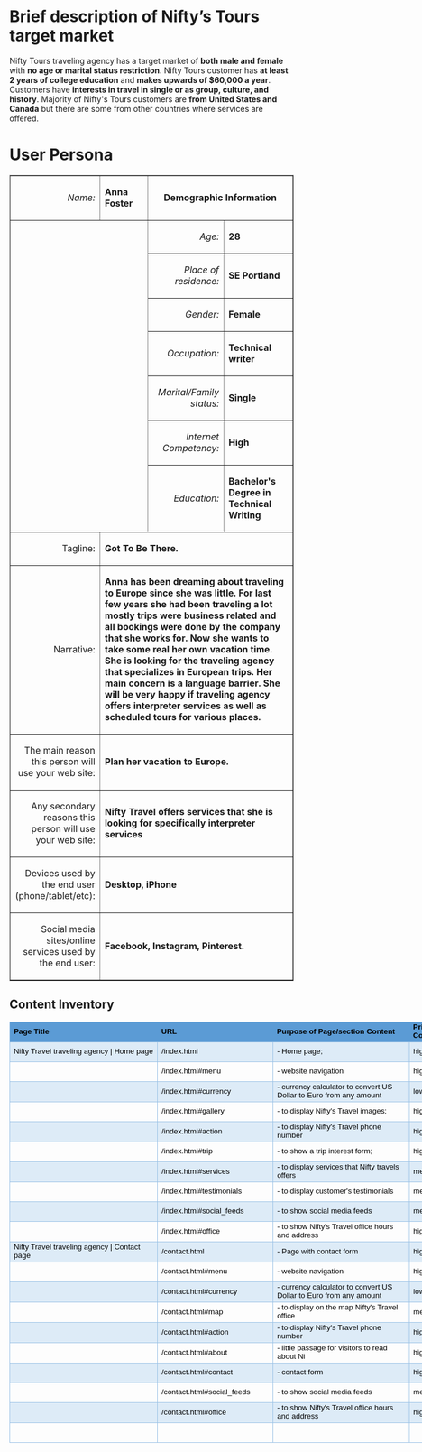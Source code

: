 <h1>Brief description of Nifty’s Tours target market</h1>
<p>Nifty Tours traveling agency has a target market of <strong>both male and female </strong> with <strong>no age or marital status restriction</strong>. Nifty Tours customer has <strong>at least 2 years of college education</strong> and <strong>makes upwards of $60,000 a year</strong>. Customers have <strong>interests in travel in single or as group, culture, and history</strong>. Majority of Nifty's Tours customers are <strong>from United States and Canada</strong> but there are some from other countries where services are offered.</p>

<h1>User Persona</h1>
<table border="1" cellspacing="0" cellpadding="0" width="651" class="rich-diff-level-zero"> <tbody class="rich-diff-level-one">
<tr> <td width="138"> <p align="right"><i>Name:</i></p> </td> <td width="150"> <p><b>Anna Foster</b></p> </td> <td width="" colspan="2"> <p align="center"><b>Demographic Information</b></p> </td> </tr> <tr> <td width="288" colspan="2" rowspan="7"> <p align="center"><b>&nbsp;</b></p> </td> <td width="162"> <p align="right"><i>Age:</i></p> </td> <td width=""> <p><b>28</b></p> </td> </tr> <tr> <td width="162"> <p align="right"><i>Place of residence:</i></p> </td> <td width=""> <p><b>SE Portland</b></p> </td> </tr> <tr> <td width="162"> <p align="right"><i>Gender:</i></p> </td> <td width=""> <p><b>Female</b></p> </td> </tr> <tr> <td width="162"> <p align="right"><i>Occupation:</i></p> </td> <td width=""> <p><b>Technical writer</b></p> </td> </tr> <tr> <td width="162"> <p align="right"><i>Marital/Family status:</i></p> </td> <td width=""> <p><b>Single </b></p> </td> </tr> <tr> <td width="162"> <p align="right"><i>Internet Competency:</i></p> </td> <td width=""> <p><b>High </b></p> </td> </tr> <tr> <td width="162"> <p align="right"><i>Education:</i></p> </td> <td width="202"> <p><b>Bachelor's Degree in Technical Writing</b></p> </td> </tr> <tr> <td width="138"> <p align="right">Tagline: </p> </td> <td width="" colspan="3"> <p><b>Got To Be There.</b></p> </td> </tr> <tr> <td width="138"> <p align="right">Narrative:</p> </td> <td width="" colspan="3"> <p><b>Anna has been dreaming about traveling to Europe since she was little. For last few years she had been traveling a lot mostly trips were business related and all bookings were done by the company that she works for. Now she wants to take some real her own vacation time. She is looking for the traveling agency that specializes in European trips. Her main concern is a language barrier. She will be very happy if traveling agency offers interpreter services as well as scheduled tours for various places.</b></p> </td> </tr> <tr> <td width="138"> <p align="right">The main reason this person will use your web site:</p> </td> <td width="" colspan="3"> <p><b>Plan her vacation to Europe.</b></p> </td> </tr> <tr> <td width="138"> <p align="right">Any secondary reasons this person will use your web site:</p> </td> <td width="" colspan="3"> <p><b>Nifty Travel offers services that she is looking for specifically interpreter services</b></p> </td> </tr> <tr> <td width="138"> <p align="right">Devices used by the end user (phone/tablet/etc):</p> </td> <td width="" colspan="3"> <p><b>Desktop, iPhone</b></p> </td> </tr> <tr> <td width="138"> <p align="right">Social media sites/online services used by the end user:</p> </td> <td width="" colspan="3"> <p><b>Facebook, Instagram, Pinterest.</b></p> </td> </tr> </tbody>
</table>
<h2>Content Inventory</h2>
<table border="0" cellpadding="0" cellspacing="0" width="988" style="border-collapse:
 collapse;table-layout:fixed;width:741pt">
 <colgroup><col class="xl67" width="275" style="mso-width-source:userset;mso-width-alt:10057;
 width:206pt">
 <col class="xl67" width="196" style="mso-width-source:userset;mso-width-alt:7168;
 width:147pt">
 <col class="xl68" width="246" style="mso-width-source:userset;mso-width-alt:8996;
 width:185pt">
 <col class="xl67" width="96" style="mso-width-source:userset;mso-width-alt:3510;
 width:72pt">
 <col class="xl67" width="175" style="mso-width-source:userset;mso-width-alt:6400;
 width:131pt">
 </colgroup><tbody><tr height="35" style="mso-height-source:userset;height:26.25pt">
  <td height="35" class="xl65" width="275" style="height:26.25pt;width:206pt;
  font-size:10.0pt;color:windowtext;font-weight:700;text-decoration:none;
  text-underline-style:none;text-line-through:none;font-family:Arial;
  border-top:.5pt solid #9BC2E6;border-right:none;border-bottom:.5pt solid #9BC2E6;
  border-left:.5pt solid #9BC2E6;background:#5B9BD5;mso-pattern:#5B9BD5 none">Page
  Title</td>
  <td class="xl65" width="196" style="width:147pt;font-size:10.0pt;color:windowtext;
  font-weight:700;text-decoration:none;text-underline-style:none;text-line-through:
  none;font-family:Arial;border-top:.5pt solid #9BC2E6;border-right:none;
  border-bottom:.5pt solid #9BC2E6;border-left:none;background:#5B9BD5;
  mso-pattern:#5B9BD5 none">URL</td>
  <td class="xl66" width="246" style="width:185pt;font-size:10.0pt;color:windowtext;
  font-weight:700;text-decoration:none;text-underline-style:none;text-line-through:
  none;font-family:Arial;border-top:.5pt solid #9BC2E6;border-right:none;
  border-bottom:.5pt solid #9BC2E6;border-left:none;background:#5B9BD5;
  mso-pattern:#5B9BD5 none">Purpose of Page/section Content</td>
  <td class="xl65" width="96" style="width:72pt;font-size:10.0pt;color:windowtext;
  font-weight:700;text-decoration:none;text-underline-style:none;text-line-through:
  none;font-family:Arial;border-top:.5pt solid #9BC2E6;border-right:none;
  border-bottom:.5pt solid #9BC2E6;border-left:none;background:#5B9BD5;
  mso-pattern:#5B9BD5 none">Priority of Cont<span style="display:none">ent</span></td>
  <td class="xl65" width="175" style="width:131pt;font-size:10.0pt;color:windowtext;
  font-weight:700;text-decoration:none;text-underline-style:none;text-line-through:
  none;font-family:Arial;border-top:.5pt solid #9BC2E6;border-right:.5pt solid #9BC2E6;
  border-bottom:.5pt solid #9BC2E6;border-left:none;background:#5B9BD5;
  mso-pattern:#5B9BD5 none">View</td>
 </tr>
 <tr height="35" style="mso-height-source:userset;height:26.25pt">
  <td height="35" class="xl67" style="height:26.25pt;font-size:10.0pt;color:black;
  font-weight:400;text-decoration:none;text-underline-style:none;text-line-through:
  none;font-family:Arial;border-top:.5pt solid #9BC2E6;border-right:none;
  border-bottom:.5pt solid #9BC2E6;border-left:.5pt solid #9BC2E6;background:
  #DDEBF7;mso-pattern:#DDEBF7 none">Nifty Travel traveling agency | Home page</td>
  <td class="xl69" style="font-size:10.0pt;color:black;font-weight:400;
  text-decoration:none;text-underline-style:none;text-line-through:none;
  font-family:Arial;border-top:.5pt solid #9BC2E6;border-right:.5pt solid #9BC2E6;
  border-bottom:.5pt solid #9BC2E6;border-left:.5pt solid #9BC2E6;background:
  #DDEBF7;mso-pattern:#DDEBF7 none">/index.html</td>
  <td class="xl70" width="246" style="border-left:none;width:185pt;font-size:10.0pt;
  color:black;font-weight:400;text-decoration:none;text-underline-style:none;
  text-line-through:none;font-family:Arial;border-top:.5pt solid #9BC2E6;
  border-right:.5pt solid #9BC2E6;border-bottom:.5pt solid #9BC2E6;border-left:
  .5pt solid #9BC2E6;background:#DDEBF7;mso-pattern:#DDEBF7 none">- Home page;</td>
  <td class="xl73" style="border-left:none;font-size:10.0pt;color:black;
  font-weight:400;text-decoration:none;text-underline-style:none;text-line-through:
  none;font-family:Arial;border-top:.5pt solid #9BC2E6;border-right:.5pt solid #9BC2E6;
  border-bottom:.5pt solid #9BC2E6;border-left:.5pt solid #9BC2E6;background:
  #DDEBF7;mso-pattern:#DDEBF7 none">high</td>
  <td class="xl71" style="border-left:none;font-size:10.0pt;color:black;
  font-weight:400;text-decoration:none;text-underline-style:none;text-line-through:
  none;font-family:Arial;border-top:.5pt solid #9BC2E6;border-right:.5pt solid #9BC2E6;
  border-bottom:.5pt solid #9BC2E6;border-left:.5pt solid #9BC2E6;background:
  #DDEBF7;mso-pattern:#DDEBF7 none">Desktop, Tablet, Mobile</td>
 </tr>
 <tr height="35" style="mso-height-source:userset;height:26.25pt">
  <td height="35" class="xl67" style="height:26.25pt;font-size:10.0pt;color:black;
  font-weight:400;text-decoration:none;text-underline-style:none;text-line-through:
  none;font-family:Arial;border-top:.5pt solid #9BC2E6;border-right:none;
  border-bottom:.5pt solid #9BC2E6;border-left:.5pt solid #9BC2E6"></td>
  <td class="xl69" style="font-size:10.0pt;color:black;font-weight:400;
  text-decoration:none;text-underline-style:none;text-line-through:none;
  font-family:Arial;border-top:.5pt solid #9BC2E6;border-right:.5pt solid #9BC2E6;
  border-bottom:.5pt solid #9BC2E6;border-left:.5pt solid #9BC2E6">/index.html#menu</td>
  <td class="xl70" width="246" style="border-left:none;width:185pt;font-size:10.0pt;
  color:black;font-weight:400;text-decoration:none;text-underline-style:none;
  text-line-through:none;font-family:Arial;border-top:.5pt solid #9BC2E6;
  border-right:.5pt solid #9BC2E6;border-bottom:.5pt solid #9BC2E6;border-left:
  .5pt solid #9BC2E6">- website navigation</td>
  <td class="xl73" style="border-left:none;font-size:10.0pt;color:black;
  font-weight:400;text-decoration:none;text-underline-style:none;text-line-through:
  none;font-family:Arial;border-top:.5pt solid #9BC2E6;border-right:.5pt solid #9BC2E6;
  border-bottom:.5pt solid #9BC2E6;border-left:.5pt solid #9BC2E6">high</td>
  <td class="xl71" style="border-left:none;font-size:10.0pt;color:black;
  font-weight:400;text-decoration:none;text-underline-style:none;text-line-through:
  none;font-family:Arial;border-top:.5pt solid #9BC2E6;border-right:.5pt solid #9BC2E6;
  border-bottom:.5pt solid #9BC2E6;border-left:.5pt solid #9BC2E6">Desktop,
  Tablet, Mobile</td>
 </tr>
 <tr height="35" style="mso-height-source:userset;height:26.25pt">
  <td height="35" class="xl67" style="height:26.25pt;font-size:10.0pt;color:black;
  font-weight:400;text-decoration:none;text-underline-style:none;text-line-through:
  none;font-family:Arial;border-top:.5pt solid #9BC2E6;border-right:none;
  border-bottom:.5pt solid #9BC2E6;border-left:.5pt solid #9BC2E6;background:
  #DDEBF7;mso-pattern:#DDEBF7 none"></td>
  <td class="xl69" style="font-size:10.0pt;color:black;font-weight:400;
  text-decoration:none;text-underline-style:none;text-line-through:none;
  font-family:Arial;border-top:.5pt solid #9BC2E6;border-right:.5pt solid #9BC2E6;
  border-bottom:.5pt solid #9BC2E6;border-left:.5pt solid #9BC2E6;background:
  #DDEBF7;mso-pattern:#DDEBF7 none">/index.html#currency</td>
  <td class="xl70" width="246" style="border-left:none;width:185pt;font-size:10.0pt;
  color:black;font-weight:400;text-decoration:none;text-underline-style:none;
  text-line-through:none;font-family:Arial;border-top:.5pt solid #9BC2E6;
  border-right:.5pt solid #9BC2E6;border-bottom:.5pt solid #9BC2E6;border-left:
  .5pt solid #9BC2E6;background:#DDEBF7;mso-pattern:#DDEBF7 none">- currency
  calculator to convert US Dollar to Euro from any amount</td>
  <td class="xl73" style="border-left:none;font-size:10.0pt;color:black;
  font-weight:400;text-decoration:none;text-underline-style:none;text-line-through:
  none;font-family:Arial;border-top:.5pt solid #9BC2E6;border-right:.5pt solid #9BC2E6;
  border-bottom:.5pt solid #9BC2E6;border-left:.5pt solid #9BC2E6;background:
  #DDEBF7;mso-pattern:#DDEBF7 none">low</td>
  <td class="xl71" style="border-left:none;font-size:10.0pt;color:black;
  font-weight:400;text-decoration:none;text-underline-style:none;text-line-through:
  none;font-family:Arial;border-top:.5pt solid #9BC2E6;border-right:.5pt solid #9BC2E6;
  border-bottom:.5pt solid #9BC2E6;border-left:.5pt solid #9BC2E6;background:
  #DDEBF7;mso-pattern:#DDEBF7 none">Desktop, Tablet</td>
 </tr>
 <tr height="35" style="mso-height-source:userset;height:26.25pt">
  <td height="35" class="xl67" style="height:26.25pt;font-size:10.0pt;color:black;
  font-weight:400;text-decoration:none;text-underline-style:none;text-line-through:
  none;font-family:Arial;border-top:.5pt solid #9BC2E6;border-right:none;
  border-bottom:.5pt solid #9BC2E6;border-left:.5pt solid #9BC2E6"></td>
  <td class="xl69" style="font-size:10.0pt;color:black;font-weight:400;
  text-decoration:none;text-underline-style:none;text-line-through:none;
  font-family:Arial;border-top:.5pt solid #9BC2E6;border-right:.5pt solid #9BC2E6;
  border-bottom:.5pt solid #9BC2E6;border-left:.5pt solid #9BC2E6">/index.html#gallery</td>
  <td class="xl70" width="246" style="border-left:none;width:185pt;font-size:10.0pt;
  color:black;font-weight:400;text-decoration:none;text-underline-style:none;
  text-line-through:none;font-family:Arial;border-top:.5pt solid #9BC2E6;
  border-right:.5pt solid #9BC2E6;border-bottom:.5pt solid #9BC2E6;border-left:
  .5pt solid #9BC2E6">- to display Nifty's Travel images;</td>
  <td class="xl73" style="border-left:none;font-size:10.0pt;color:black;
  font-weight:400;text-decoration:none;text-underline-style:none;text-line-through:
  none;font-family:Arial;border-top:.5pt solid #9BC2E6;border-right:.5pt solid #9BC2E6;
  border-bottom:.5pt solid #9BC2E6;border-left:.5pt solid #9BC2E6">high</td>
  <td class="xl71" style="border-left:none;font-size:10.0pt;color:black;
  font-weight:400;text-decoration:none;text-underline-style:none;text-line-through:
  none;font-family:Arial;border-top:.5pt solid #9BC2E6;border-right:.5pt solid #9BC2E6;
  border-bottom:.5pt solid #9BC2E6;border-left:.5pt solid #9BC2E6">Desktop,
  Tablet, Mobile</td>
 </tr>
 <tr height="35" style="mso-height-source:userset;height:26.25pt">
  <td height="35" class="xl67" style="height:26.25pt;font-size:10.0pt;color:black;
  font-weight:400;text-decoration:none;text-underline-style:none;text-line-through:
  none;font-family:Arial;border-top:.5pt solid #9BC2E6;border-right:none;
  border-bottom:.5pt solid #9BC2E6;border-left:.5pt solid #9BC2E6;background:
  #DDEBF7;mso-pattern:#DDEBF7 none"></td>
  <td class="xl69" style="font-size:10.0pt;color:black;font-weight:400;
  text-decoration:none;text-underline-style:none;text-line-through:none;
  font-family:Arial;border-top:.5pt solid #9BC2E6;border-right:.5pt solid #9BC2E6;
  border-bottom:.5pt solid #9BC2E6;border-left:.5pt solid #9BC2E6;background:
  #DDEBF7;mso-pattern:#DDEBF7 none">/index.html#action</td>
  <td class="xl70" width="246" style="border-left:none;width:185pt;font-size:10.0pt;
  color:black;font-weight:400;text-decoration:none;text-underline-style:none;
  text-line-through:none;font-family:Arial;border-top:.5pt solid #9BC2E6;
  border-right:.5pt solid #9BC2E6;border-bottom:.5pt solid #9BC2E6;border-left:
  .5pt solid #9BC2E6;background:#DDEBF7;mso-pattern:#DDEBF7 none">- to display
  Nifty's Travel phone number</td>
  <td class="xl73" style="border-left:none;font-size:10.0pt;color:black;
  font-weight:400;text-decoration:none;text-underline-style:none;text-line-through:
  none;font-family:Arial;border-top:.5pt solid #9BC2E6;border-right:.5pt solid #9BC2E6;
  border-bottom:.5pt solid #9BC2E6;border-left:.5pt solid #9BC2E6;background:
  #DDEBF7;mso-pattern:#DDEBF7 none">high</td>
  <td class="xl71" style="border-left:none;font-size:10.0pt;color:black;
  font-weight:400;text-decoration:none;text-underline-style:none;text-line-through:
  none;font-family:Arial;border-top:.5pt solid #9BC2E6;border-right:.5pt solid #9BC2E6;
  border-bottom:.5pt solid #9BC2E6;border-left:.5pt solid #9BC2E6;background:
  #DDEBF7;mso-pattern:#DDEBF7 none">Desktop, Tablet, Mobile</td>
 </tr>
 <tr height="35" style="mso-height-source:userset;height:26.25pt">
  <td height="35" class="xl67" style="height:26.25pt;font-size:10.0pt;color:black;
  font-weight:400;text-decoration:none;text-underline-style:none;text-line-through:
  none;font-family:Arial;border-top:.5pt solid #9BC2E6;border-right:none;
  border-bottom:.5pt solid #9BC2E6;border-left:.5pt solid #9BC2E6"></td>
  <td class="xl69" style="font-size:10.0pt;color:black;font-weight:400;
  text-decoration:none;text-underline-style:none;text-line-through:none;
  font-family:Arial;border-top:.5pt solid #9BC2E6;border-right:.5pt solid #9BC2E6;
  border-bottom:.5pt solid #9BC2E6;border-left:.5pt solid #9BC2E6">/index.html#trip</td>
  <td class="xl70" width="246" style="border-left:none;width:185pt;font-size:10.0pt;
  color:black;font-weight:400;text-decoration:none;text-underline-style:none;
  text-line-through:none;font-family:Arial;border-top:.5pt solid #9BC2E6;
  border-right:.5pt solid #9BC2E6;border-bottom:.5pt solid #9BC2E6;border-left:
  .5pt solid #9BC2E6">- to show a trip interest form;</td>
  <td class="xl73" style="border-left:none;font-size:10.0pt;color:black;
  font-weight:400;text-decoration:none;text-underline-style:none;text-line-through:
  none;font-family:Arial;border-top:.5pt solid #9BC2E6;border-right:.5pt solid #9BC2E6;
  border-bottom:.5pt solid #9BC2E6;border-left:.5pt solid #9BC2E6">high</td>
  <td class="xl71" style="border-left:none;font-size:10.0pt;color:black;
  font-weight:400;text-decoration:none;text-underline-style:none;text-line-through:
  none;font-family:Arial;border-top:.5pt solid #9BC2E6;border-right:.5pt solid #9BC2E6;
  border-bottom:.5pt solid #9BC2E6;border-left:.5pt solid #9BC2E6">Desktop,
  Tablet, Mobile</td>
 </tr>
 <tr height="35" style="mso-height-source:userset;height:26.25pt">
  <td height="35" class="xl67" style="height:26.25pt;font-size:10.0pt;color:black;
  font-weight:400;text-decoration:none;text-underline-style:none;text-line-through:
  none;font-family:Arial;border-top:.5pt solid #9BC2E6;border-right:none;
  border-bottom:.5pt solid #9BC2E6;border-left:.5pt solid #9BC2E6;background:
  #DDEBF7;mso-pattern:#DDEBF7 none"></td>
  <td class="xl69" style="font-size:10.0pt;color:black;font-weight:400;
  text-decoration:none;text-underline-style:none;text-line-through:none;
  font-family:Arial;border-top:.5pt solid #9BC2E6;border-right:.5pt solid #9BC2E6;
  border-bottom:.5pt solid #9BC2E6;border-left:.5pt solid #9BC2E6;background:
  #DDEBF7;mso-pattern:#DDEBF7 none">/index.html#services</td>
  <td class="xl70" width="246" style="border-left:none;width:185pt;font-size:10.0pt;
  color:black;font-weight:400;text-decoration:none;text-underline-style:none;
  text-line-through:none;font-family:Arial;border-top:.5pt solid #9BC2E6;
  border-right:.5pt solid #9BC2E6;border-bottom:.5pt solid #9BC2E6;border-left:
  .5pt solid #9BC2E6;background:#DDEBF7;mso-pattern:#DDEBF7 none">- to display
  services that Nifty travels offers</td>
  <td class="xl73" style="border-left:none;font-size:10.0pt;color:black;
  font-weight:400;text-decoration:none;text-underline-style:none;text-line-through:
  none;font-family:Arial;border-top:.5pt solid #9BC2E6;border-right:.5pt solid #9BC2E6;
  border-bottom:.5pt solid #9BC2E6;border-left:.5pt solid #9BC2E6;background:
  #DDEBF7;mso-pattern:#DDEBF7 none">medium</td>
  <td class="xl71" style="border-left:none;font-size:10.0pt;color:black;
  font-weight:400;text-decoration:none;text-underline-style:none;text-line-through:
  none;font-family:Arial;border-top:.5pt solid #9BC2E6;border-right:.5pt solid #9BC2E6;
  border-bottom:.5pt solid #9BC2E6;border-left:.5pt solid #9BC2E6;background:
  #DDEBF7;mso-pattern:#DDEBF7 none">Desktop, Tablet, Mobile</td>
 </tr>
 <tr height="35" style="mso-height-source:userset;height:26.25pt">
  <td height="35" class="xl67" style="height:26.25pt;font-size:10.0pt;color:black;
  font-weight:400;text-decoration:none;text-underline-style:none;text-line-through:
  none;font-family:Arial;border-top:.5pt solid #9BC2E6;border-right:none;
  border-bottom:.5pt solid #9BC2E6;border-left:.5pt solid #9BC2E6"></td>
  <td class="xl69" style="font-size:10.0pt;color:black;font-weight:400;
  text-decoration:none;text-underline-style:none;text-line-through:none;
  font-family:Arial;border-top:.5pt solid #9BC2E6;border-right:.5pt solid #9BC2E6;
  border-bottom:.5pt solid #9BC2E6;border-left:.5pt solid #9BC2E6">/index.html#testimonials</td>
  <td class="xl70" width="246" style="border-left:none;width:185pt;font-size:10.0pt;
  color:black;font-weight:400;text-decoration:none;text-underline-style:none;
  text-line-through:none;font-family:Arial;border-top:.5pt solid #9BC2E6;
  border-right:.5pt solid #9BC2E6;border-bottom:.5pt solid #9BC2E6;border-left:
  .5pt solid #9BC2E6">- to display customer's testimonials</td>
  <td class="xl73" style="border-left:none;font-size:10.0pt;color:black;
  font-weight:400;text-decoration:none;text-underline-style:none;text-line-through:
  none;font-family:Arial;border-top:.5pt solid #9BC2E6;border-right:.5pt solid #9BC2E6;
  border-bottom:.5pt solid #9BC2E6;border-left:.5pt solid #9BC2E6">medium</td>
  <td class="xl71" style="border-left:none;font-size:10.0pt;color:black;
  font-weight:400;text-decoration:none;text-underline-style:none;text-line-through:
  none;font-family:Arial;border-top:.5pt solid #9BC2E6;border-right:.5pt solid #9BC2E6;
  border-bottom:.5pt solid #9BC2E6;border-left:.5pt solid #9BC2E6">Desktop,
  Tablet, Mobile</td>
 </tr>
 <tr height="35" style="mso-height-source:userset;height:26.25pt">
  <td height="35" class="xl67" style="height:26.25pt;font-size:10.0pt;color:black;
  font-weight:400;text-decoration:none;text-underline-style:none;text-line-through:
  none;font-family:Arial;border-top:.5pt solid #9BC2E6;border-right:none;
  border-bottom:.5pt solid #9BC2E6;border-left:.5pt solid #9BC2E6;background:
  #DDEBF7;mso-pattern:#DDEBF7 none"></td>
  <td class="xl69" style="font-size:10.0pt;color:black;font-weight:400;
  text-decoration:none;text-underline-style:none;text-line-through:none;
  font-family:Arial;border-top:.5pt solid #9BC2E6;border-right:.5pt solid #9BC2E6;
  border-bottom:.5pt solid #9BC2E6;border-left:.5pt solid #9BC2E6;background:
  #DDEBF7;mso-pattern:#DDEBF7 none">/index.html#social_feeds</td>
  <td class="xl70" width="246" style="border-left:none;width:185pt;font-size:10.0pt;
  color:black;font-weight:400;text-decoration:none;text-underline-style:none;
  text-line-through:none;font-family:Arial;border-top:.5pt solid #9BC2E6;
  border-right:.5pt solid #9BC2E6;border-bottom:.5pt solid #9BC2E6;border-left:
  .5pt solid #9BC2E6;background:#DDEBF7;mso-pattern:#DDEBF7 none">- to show
  social media feeds</td>
  <td class="xl73" style="border-left:none;font-size:10.0pt;color:black;
  font-weight:400;text-decoration:none;text-underline-style:none;text-line-through:
  none;font-family:Arial;border-top:.5pt solid #9BC2E6;border-right:.5pt solid #9BC2E6;
  border-bottom:.5pt solid #9BC2E6;border-left:.5pt solid #9BC2E6;background:
  #DDEBF7;mso-pattern:#DDEBF7 none">medium</td>
  <td class="xl71" style="border-left:none;font-size:10.0pt;color:black;
  font-weight:400;text-decoration:none;text-underline-style:none;text-line-through:
  none;font-family:Arial;border-top:.5pt solid #9BC2E6;border-right:.5pt solid #9BC2E6;
  border-bottom:.5pt solid #9BC2E6;border-left:.5pt solid #9BC2E6;background:
  #DDEBF7;mso-pattern:#DDEBF7 none">Desktop, Tablet, Mobile</td>
 </tr>
 <tr height="35" style="mso-height-source:userset;height:26.25pt">
  <td height="35" class="xl67" style="height:26.25pt;font-size:10.0pt;color:black;
  font-weight:400;text-decoration:none;text-underline-style:none;text-line-through:
  none;font-family:Arial;border-top:.5pt solid #9BC2E6;border-right:none;
  border-bottom:.5pt solid #9BC2E6;border-left:.5pt solid #9BC2E6"></td>
  <td class="xl69" style="font-size:10.0pt;color:black;font-weight:400;
  text-decoration:none;text-underline-style:none;text-line-through:none;
  font-family:Arial;border-top:.5pt solid #9BC2E6;border-right:.5pt solid #9BC2E6;
  border-bottom:.5pt solid #9BC2E6;border-left:.5pt solid #9BC2E6">/index.html#office</td>
  <td class="xl70" width="246" style="border-left:none;width:185pt;font-size:10.0pt;
  color:black;font-weight:400;text-decoration:none;text-underline-style:none;
  text-line-through:none;font-family:Arial;border-top:.5pt solid #9BC2E6;
  border-right:.5pt solid #9BC2E6;border-bottom:.5pt solid #9BC2E6;border-left:
  .5pt solid #9BC2E6">- to show Nifty's Travel office hours and address</td>
  <td class="xl73" style="border-left:none;font-size:10.0pt;color:black;
  font-weight:400;text-decoration:none;text-underline-style:none;text-line-through:
  none;font-family:Arial;border-top:.5pt solid #9BC2E6;border-right:.5pt solid #9BC2E6;
  border-bottom:.5pt solid #9BC2E6;border-left:.5pt solid #9BC2E6">high</td>
  <td class="xl71" style="border-left:none;font-size:10.0pt;color:black;
  font-weight:400;text-decoration:none;text-underline-style:none;text-line-through:
  none;font-family:Arial;border-top:.5pt solid #9BC2E6;border-right:.5pt solid #9BC2E6;
  border-bottom:.5pt solid #9BC2E6;border-left:.5pt solid #9BC2E6">Desktop,
  Tablet, Mobile</td>
 </tr>
 <tr height="35" style="mso-height-source:userset;height:26.25pt">
  <td height="35" class="xl67" style="height:26.25pt;font-size:10.0pt;color:black;
  font-weight:400;text-decoration:none;text-underline-style:none;text-line-through:
  none;font-family:Arial;border-top:.5pt solid #9BC2E6;border-right:none;
  border-bottom:.5pt solid #9BC2E6;border-left:.5pt solid #9BC2E6;background:
  #DDEBF7;mso-pattern:#DDEBF7 none">Nifty Travel traveling agency | Contact
  page</td>
  <td class="xl69" style="font-size:10.0pt;color:black;font-weight:400;
  text-decoration:none;text-underline-style:none;text-line-through:none;
  font-family:Arial;border-top:.5pt solid #9BC2E6;border-right:.5pt solid #9BC2E6;
  border-bottom:.5pt solid #9BC2E6;border-left:.5pt solid #9BC2E6;background:
  #DDEBF7;mso-pattern:#DDEBF7 none">/contact.html</td>
  <td class="xl72" style="border-left:none;font-size:10.0pt;color:black;
  font-weight:400;text-decoration:none;text-underline-style:none;text-line-through:
  none;font-family:Arial;border-top:.5pt solid #9BC2E6;border-right:.5pt solid #9BC2E6;
  border-bottom:.5pt solid #9BC2E6;border-left:.5pt solid #9BC2E6;background:
  #DDEBF7;mso-pattern:#DDEBF7 none">- Page with contact form</td>
  <td class="xl73" style="border-left:none;font-size:10.0pt;color:black;
  font-weight:400;text-decoration:none;text-underline-style:none;text-line-through:
  none;font-family:Arial;border-top:.5pt solid #9BC2E6;border-right:.5pt solid #9BC2E6;
  border-bottom:.5pt solid #9BC2E6;border-left:.5pt solid #9BC2E6;background:
  #DDEBF7;mso-pattern:#DDEBF7 none">high</td>
  <td class="xl71" style="border-left:none;font-size:10.0pt;color:black;
  font-weight:400;text-decoration:none;text-underline-style:none;text-line-through:
  none;font-family:Arial;border-top:.5pt solid #9BC2E6;border-right:.5pt solid #9BC2E6;
  border-bottom:.5pt solid #9BC2E6;border-left:.5pt solid #9BC2E6;background:
  #DDEBF7;mso-pattern:#DDEBF7 none">Desktop, Tablet, Mobile</td>
 </tr>
 <tr height="35" style="mso-height-source:userset;height:26.25pt">
  <td height="35" class="xl67" style="height:26.25pt;font-size:10.0pt;color:black;
  font-weight:400;text-decoration:none;text-underline-style:none;text-line-through:
  none;font-family:Arial;border-top:.5pt solid #9BC2E6;border-right:none;
  border-bottom:.5pt solid #9BC2E6;border-left:.5pt solid #9BC2E6"></td>
  <td class="xl69" style="font-size:10.0pt;color:black;font-weight:400;
  text-decoration:none;text-underline-style:none;text-line-through:none;
  font-family:Arial;border-top:.5pt solid #9BC2E6;border-right:.5pt solid #9BC2E6;
  border-bottom:.5pt solid #9BC2E6;border-left:.5pt solid #9BC2E6">/contact.html#menu</td>
  <td class="xl70" width="246" style="border-left:none;width:185pt;font-size:10.0pt;
  color:black;font-weight:400;text-decoration:none;text-underline-style:none;
  text-line-through:none;font-family:Arial;border-top:.5pt solid #9BC2E6;
  border-right:.5pt solid #9BC2E6;border-bottom:.5pt solid #9BC2E6;border-left:
  .5pt solid #9BC2E6">- website navigation</td>
  <td class="xl73" style="border-left:none;font-size:10.0pt;color:black;
  font-weight:400;text-decoration:none;text-underline-style:none;text-line-through:
  none;font-family:Arial;border-top:.5pt solid #9BC2E6;border-right:.5pt solid #9BC2E6;
  border-bottom:.5pt solid #9BC2E6;border-left:.5pt solid #9BC2E6">high</td>
  <td class="xl71" style="border-left:none;font-size:10.0pt;color:black;
  font-weight:400;text-decoration:none;text-underline-style:none;text-line-through:
  none;font-family:Arial;border-top:.5pt solid #9BC2E6;border-right:.5pt solid #9BC2E6;
  border-bottom:.5pt solid #9BC2E6;border-left:.5pt solid #9BC2E6">Desktop,
  Tablet, Mobile</td>
 </tr>
 <tr height="35" style="mso-height-source:userset;height:26.25pt">
  <td height="35" class="xl67" style="height:26.25pt;font-size:10.0pt;color:black;
  font-weight:400;text-decoration:none;text-underline-style:none;text-line-through:
  none;font-family:Arial;border-top:.5pt solid #9BC2E6;border-right:none;
  border-bottom:.5pt solid #9BC2E6;border-left:.5pt solid #9BC2E6;background:
  #DDEBF7;mso-pattern:#DDEBF7 none"></td>
  <td class="xl69" style="font-size:10.0pt;color:black;font-weight:400;
  text-decoration:none;text-underline-style:none;text-line-through:none;
  font-family:Arial;border-top:.5pt solid #9BC2E6;border-right:.5pt solid #9BC2E6;
  border-bottom:.5pt solid #9BC2E6;border-left:.5pt solid #9BC2E6;background:
  #DDEBF7;mso-pattern:#DDEBF7 none">/contact.html#currency</td>
  <td class="xl70" width="246" style="border-left:none;width:185pt;font-size:10.0pt;
  color:black;font-weight:400;text-decoration:none;text-underline-style:none;
  text-line-through:none;font-family:Arial;border-top:.5pt solid #9BC2E6;
  border-right:.5pt solid #9BC2E6;border-bottom:.5pt solid #9BC2E6;border-left:
  .5pt solid #9BC2E6;background:#DDEBF7;mso-pattern:#DDEBF7 none">- currency
  calculator to convert US Dollar to Euro from any amount</td>
  <td class="xl73" style="border-left:none;font-size:10.0pt;color:black;
  font-weight:400;text-decoration:none;text-underline-style:none;text-line-through:
  none;font-family:Arial;border-top:.5pt solid #9BC2E6;border-right:.5pt solid #9BC2E6;
  border-bottom:.5pt solid #9BC2E6;border-left:.5pt solid #9BC2E6;background:
  #DDEBF7;mso-pattern:#DDEBF7 none">low</td>
  <td class="xl71" style="border-left:none;font-size:10.0pt;color:black;
  font-weight:400;text-decoration:none;text-underline-style:none;text-line-through:
  none;font-family:Arial;border-top:.5pt solid #9BC2E6;border-right:.5pt solid #9BC2E6;
  border-bottom:.5pt solid #9BC2E6;border-left:.5pt solid #9BC2E6;background:
  #DDEBF7;mso-pattern:#DDEBF7 none">Desktop, Tablet</td>
 </tr>
 <tr height="35" style="mso-height-source:userset;height:26.25pt">
  <td height="35" class="xl67" style="height:26.25pt;font-size:10.0pt;color:black;
  font-weight:400;text-decoration:none;text-underline-style:none;text-line-through:
  none;font-family:Arial;border-top:.5pt solid #9BC2E6;border-right:none;
  border-bottom:.5pt solid #9BC2E6;border-left:.5pt solid #9BC2E6"></td>
  <td class="xl69" style="font-size:10.0pt;color:black;font-weight:400;
  text-decoration:none;text-underline-style:none;text-line-through:none;
  font-family:Arial;border-top:.5pt solid #9BC2E6;border-right:.5pt solid #9BC2E6;
  border-bottom:.5pt solid #9BC2E6;border-left:.5pt solid #9BC2E6">/contact.html#map</td>
  <td class="xl72" style="border-left:none;font-size:10.0pt;color:black;
  font-weight:400;text-decoration:none;text-underline-style:none;text-line-through:
  none;font-family:Arial;border-top:.5pt solid #9BC2E6;border-right:.5pt solid #9BC2E6;
  border-bottom:.5pt solid #9BC2E6;border-left:.5pt solid #9BC2E6">- to display
  on the map Nifty's Travel office<span style="display:none"> location</span></td>
  <td class="xl73" style="border-left:none;font-size:10.0pt;color:black;
  font-weight:400;text-decoration:none;text-underline-style:none;text-line-through:
  none;font-family:Arial;border-top:.5pt solid #9BC2E6;border-right:.5pt solid #9BC2E6;
  border-bottom:.5pt solid #9BC2E6;border-left:.5pt solid #9BC2E6">medium</td>
  <td class="xl71" style="border-left:none;font-size:10.0pt;color:black;
  font-weight:400;text-decoration:none;text-underline-style:none;text-line-through:
  none;font-family:Arial;border-top:.5pt solid #9BC2E6;border-right:.5pt solid #9BC2E6;
  border-bottom:.5pt solid #9BC2E6;border-left:.5pt solid #9BC2E6">Desktop,
  Tablet, Mobile</td>
 </tr>
 <tr height="35" style="mso-height-source:userset;height:26.25pt">
  <td height="35" class="xl67" style="height:26.25pt;font-size:10.0pt;color:black;
  font-weight:400;text-decoration:none;text-underline-style:none;text-line-through:
  none;font-family:Arial;border-top:.5pt solid #9BC2E6;border-right:none;
  border-bottom:.5pt solid #9BC2E6;border-left:.5pt solid #9BC2E6;background:
  #DDEBF7;mso-pattern:#DDEBF7 none"></td>
  <td class="xl69" style="font-size:10.0pt;color:black;font-weight:400;
  text-decoration:none;text-underline-style:none;text-line-through:none;
  font-family:Arial;border-top:.5pt solid #9BC2E6;border-right:.5pt solid #9BC2E6;
  border-bottom:.5pt solid #9BC2E6;border-left:.5pt solid #9BC2E6;background:
  #DDEBF7;mso-pattern:#DDEBF7 none">/contact.html#action</td>
  <td class="xl70" width="246" style="border-left:none;width:185pt;font-size:10.0pt;
  color:black;font-weight:400;text-decoration:none;text-underline-style:none;
  text-line-through:none;font-family:Arial;border-top:.5pt solid #9BC2E6;
  border-right:.5pt solid #9BC2E6;border-bottom:.5pt solid #9BC2E6;border-left:
  .5pt solid #9BC2E6;background:#DDEBF7;mso-pattern:#DDEBF7 none">- to display
  Nifty's Travel phone number</td>
  <td class="xl73" style="border-left:none;font-size:10.0pt;color:black;
  font-weight:400;text-decoration:none;text-underline-style:none;text-line-through:
  none;font-family:Arial;border-top:.5pt solid #9BC2E6;border-right:.5pt solid #9BC2E6;
  border-bottom:.5pt solid #9BC2E6;border-left:.5pt solid #9BC2E6;background:
  #DDEBF7;mso-pattern:#DDEBF7 none">high</td>
  <td class="xl71" style="border-left:none;font-size:10.0pt;color:black;
  font-weight:400;text-decoration:none;text-underline-style:none;text-line-through:
  none;font-family:Arial;border-top:.5pt solid #9BC2E6;border-right:.5pt solid #9BC2E6;
  border-bottom:.5pt solid #9BC2E6;border-left:.5pt solid #9BC2E6;background:
  #DDEBF7;mso-pattern:#DDEBF7 none">Desktop, Tablet, Mobile</td>
 </tr>
 <tr height="35" style="mso-height-source:userset;height:26.25pt">
  <td height="35" class="xl67" style="height:26.25pt;font-size:10.0pt;color:black;
  font-weight:400;text-decoration:none;text-underline-style:none;text-line-through:
  none;font-family:Arial;border-top:.5pt solid #9BC2E6;border-right:none;
  border-bottom:.5pt solid #9BC2E6;border-left:.5pt solid #9BC2E6"></td>
  <td class="xl69" style="font-size:10.0pt;color:black;font-weight:400;
  text-decoration:none;text-underline-style:none;text-line-through:none;
  font-family:Arial;border-top:.5pt solid #9BC2E6;border-right:.5pt solid #9BC2E6;
  border-bottom:.5pt solid #9BC2E6;border-left:.5pt solid #9BC2E6">/contact.html#about</td>
  <td class="xl72" style="border-left:none;font-size:10.0pt;color:black;
  font-weight:400;text-decoration:none;text-underline-style:none;text-line-through:
  none;font-family:Arial;border-top:.5pt solid #9BC2E6;border-right:.5pt solid #9BC2E6;
  border-bottom:.5pt solid #9BC2E6;border-left:.5pt solid #9BC2E6">- little
  passage for visitors to read about Ni<span style="display:none">fty's Travel
  bussiness</span></td>
  <td class="xl73" style="border-left:none;font-size:10.0pt;color:black;
  font-weight:400;text-decoration:none;text-underline-style:none;text-line-through:
  none;font-family:Arial;border-top:.5pt solid #9BC2E6;border-right:.5pt solid #9BC2E6;
  border-bottom:.5pt solid #9BC2E6;border-left:.5pt solid #9BC2E6">high</td>
  <td class="xl71" style="border-left:none;font-size:10.0pt;color:black;
  font-weight:400;text-decoration:none;text-underline-style:none;text-line-through:
  none;font-family:Arial;border-top:.5pt solid #9BC2E6;border-right:.5pt solid #9BC2E6;
  border-bottom:.5pt solid #9BC2E6;border-left:.5pt solid #9BC2E6">Desktop,
  Tablet, Mobile</td>
 </tr>
 <tr height="35" style="mso-height-source:userset;height:26.25pt">
  <td height="35" class="xl67" style="height:26.25pt;font-size:10.0pt;color:black;
  font-weight:400;text-decoration:none;text-underline-style:none;text-line-through:
  none;font-family:Arial;border-top:.5pt solid #9BC2E6;border-right:none;
  border-bottom:.5pt solid #9BC2E6;border-left:.5pt solid #9BC2E6;background:
  #DDEBF7;mso-pattern:#DDEBF7 none"></td>
  <td class="xl69" style="font-size:10.0pt;color:black;font-weight:400;
  text-decoration:none;text-underline-style:none;text-line-through:none;
  font-family:Arial;border-top:.5pt solid #9BC2E6;border-right:.5pt solid #9BC2E6;
  border-bottom:.5pt solid #9BC2E6;border-left:.5pt solid #9BC2E6;background:
  #DDEBF7;mso-pattern:#DDEBF7 none">/contact.html#contact</td>
  <td class="xl72" style="border-left:none;font-size:10.0pt;color:black;
  font-weight:400;text-decoration:none;text-underline-style:none;text-line-through:
  none;font-family:Arial;border-top:.5pt solid #9BC2E6;border-right:.5pt solid #9BC2E6;
  border-bottom:.5pt solid #9BC2E6;border-left:.5pt solid #9BC2E6;background:
  #DDEBF7;mso-pattern:#DDEBF7 none">- contact form</td>
  <td class="xl73" style="border-left:none;font-size:10.0pt;color:black;
  font-weight:400;text-decoration:none;text-underline-style:none;text-line-through:
  none;font-family:Arial;border-top:.5pt solid #9BC2E6;border-right:.5pt solid #9BC2E6;
  border-bottom:.5pt solid #9BC2E6;border-left:.5pt solid #9BC2E6;background:
  #DDEBF7;mso-pattern:#DDEBF7 none">high</td>
  <td class="xl71" style="border-left:none;font-size:10.0pt;color:black;
  font-weight:400;text-decoration:none;text-underline-style:none;text-line-through:
  none;font-family:Arial;border-top:.5pt solid #9BC2E6;border-right:.5pt solid #9BC2E6;
  border-bottom:.5pt solid #9BC2E6;border-left:.5pt solid #9BC2E6;background:
  #DDEBF7;mso-pattern:#DDEBF7 none">Desktop, Tablet, Mobile</td>
 </tr>
 <tr height="35" style="mso-height-source:userset;height:26.25pt">
  <td height="35" class="xl67" style="height:26.25pt;font-size:10.0pt;color:black;
  font-weight:400;text-decoration:none;text-underline-style:none;text-line-through:
  none;font-family:Arial;border-top:.5pt solid #9BC2E6;border-right:none;
  border-bottom:.5pt solid #9BC2E6;border-left:.5pt solid #9BC2E6"></td>
  <td class="xl69" style="font-size:10.0pt;color:black;font-weight:400;
  text-decoration:none;text-underline-style:none;text-line-through:none;
  font-family:Arial;border-top:.5pt solid #9BC2E6;border-right:.5pt solid #9BC2E6;
  border-bottom:.5pt solid #9BC2E6;border-left:.5pt solid #9BC2E6">/contact.html#social_feeds</td>
  <td class="xl70" width="246" style="border-left:none;width:185pt;font-size:10.0pt;
  color:black;font-weight:400;text-decoration:none;text-underline-style:none;
  text-line-through:none;font-family:Arial;border-top:.5pt solid #9BC2E6;
  border-right:.5pt solid #9BC2E6;border-bottom:.5pt solid #9BC2E6;border-left:
  .5pt solid #9BC2E6">- to show social media feeds</td>
  <td class="xl73" style="border-left:none;font-size:10.0pt;color:black;
  font-weight:400;text-decoration:none;text-underline-style:none;text-line-through:
  none;font-family:Arial;border-top:.5pt solid #9BC2E6;border-right:.5pt solid #9BC2E6;
  border-bottom:.5pt solid #9BC2E6;border-left:.5pt solid #9BC2E6">medium</td>
  <td class="xl71" style="border-left:none;font-size:10.0pt;color:black;
  font-weight:400;text-decoration:none;text-underline-style:none;text-line-through:
  none;font-family:Arial;border-top:.5pt solid #9BC2E6;border-right:.5pt solid #9BC2E6;
  border-bottom:.5pt solid #9BC2E6;border-left:.5pt solid #9BC2E6">Desktop,
  Tablet, Mobile</td>
 </tr>
 <tr height="35" style="mso-height-source:userset;height:26.25pt">
  <td height="35" class="xl67" style="height:26.25pt;font-size:10.0pt;color:black;
  font-weight:400;text-decoration:none;text-underline-style:none;text-line-through:
  none;font-family:Arial;border-top:.5pt solid #9BC2E6;border-right:none;
  border-bottom:.5pt solid #9BC2E6;border-left:.5pt solid #9BC2E6;background:
  #DDEBF7;mso-pattern:#DDEBF7 none"></td>
  <td class="xl69" style="font-size:10.0pt;color:black;font-weight:400;
  text-decoration:none;text-underline-style:none;text-line-through:none;
  font-family:Arial;border-top:.5pt solid #9BC2E6;border-right:.5pt solid #9BC2E6;
  border-bottom:.5pt solid #9BC2E6;border-left:.5pt solid #9BC2E6;background:
  #DDEBF7;mso-pattern:#DDEBF7 none">/contact.html#office</td>
  <td class="xl70" width="246" style="border-left:none;width:185pt;font-size:10.0pt;
  color:black;font-weight:400;text-decoration:none;text-underline-style:none;
  text-line-through:none;font-family:Arial;border-top:.5pt solid #9BC2E6;
  border-right:.5pt solid #9BC2E6;border-bottom:.5pt solid #9BC2E6;border-left:
  .5pt solid #9BC2E6;background:#DDEBF7;mso-pattern:#DDEBF7 none">- to show
  Nifty's Travel office hours and address</td>
  <td class="xl73" style="border-left:none;font-size:10.0pt;color:black;
  font-weight:400;text-decoration:none;text-underline-style:none;text-line-through:
  none;font-family:Arial;border-top:.5pt solid #9BC2E6;border-right:.5pt solid #9BC2E6;
  border-bottom:.5pt solid #9BC2E6;border-left:.5pt solid #9BC2E6;background:
  #DDEBF7;mso-pattern:#DDEBF7 none">high</td>
  <td class="xl71" style="border-left:none;font-size:10.0pt;color:black;
  font-weight:400;text-decoration:none;text-underline-style:none;text-line-through:
  none;font-family:Arial;border-top:.5pt solid #9BC2E6;border-right:.5pt solid #9BC2E6;
  border-bottom:.5pt solid #9BC2E6;border-left:.5pt solid #9BC2E6;background:
  #DDEBF7;mso-pattern:#DDEBF7 none">Desktop, Tablet, Mobile</td>
 </tr>
 <tr height="35" style="mso-height-source:userset;height:26.25pt">
  <td height="35" class="xl67" style="height:26.25pt;font-size:10.0pt;color:black;
  font-weight:400;text-decoration:none;text-underline-style:none;text-line-through:
  none;font-family:Arial;border-top:.5pt solid #9BC2E6;border-right:none;
  border-bottom:.5pt solid #9BC2E6;border-left:.5pt solid #9BC2E6"></td>
  <td class="xl69" style="font-size:10.0pt;color:black;font-weight:400;
  text-decoration:none;text-underline-style:none;text-line-through:none;
  font-family:Arial;border-top:.5pt solid #9BC2E6;border-right:.5pt solid #9BC2E6;
  border-bottom:.5pt solid #9BC2E6;border-left:.5pt solid #9BC2E6">&nbsp;</td>
  <td class="xl72" style="border-left:none;font-size:10.0pt;color:black;
  font-weight:400;text-decoration:none;text-underline-style:none;text-line-through:
  none;font-family:Arial;border-top:.5pt solid #9BC2E6;border-right:.5pt solid #9BC2E6;
  border-bottom:.5pt solid #9BC2E6;border-left:.5pt solid #9BC2E6">&nbsp;</td>
  <td class="xl73" style="border-left:none;font-size:10.0pt;color:black;
  font-weight:400;text-decoration:none;text-underline-style:none;text-line-through:
  none;font-family:Arial;border-top:.5pt solid #9BC2E6;border-right:.5pt solid #9BC2E6;
  border-bottom:.5pt solid #9BC2E6;border-left:.5pt solid #9BC2E6">&nbsp;</td>
  <td class="xl71" style="border-left:none;font-size:10.0pt;color:black;
  font-weight:400;text-decoration:none;text-underline-style:none;text-line-through:
  none;font-family:Arial;border-top:.5pt solid #9BC2E6;border-right:.5pt solid #9BC2E6;
  border-bottom:.5pt solid #9BC2E6;border-left:.5pt solid #9BC2E6">&nbsp;</td>
 </tr>
 <!--[if supportMisalignedColumns]-->
 <tr height="0" style="display:none">
  <td width="275" style="width:206pt"></td>
  <td width="196" style="width:147pt"></td>
  <td width="246" style="width:185pt"></td>
  <td width="96" style="width:72pt"></td>
  <td width="175" style="width:131pt"></td>
 </tr>
 <!--[endif]-->
</tbody></table>
